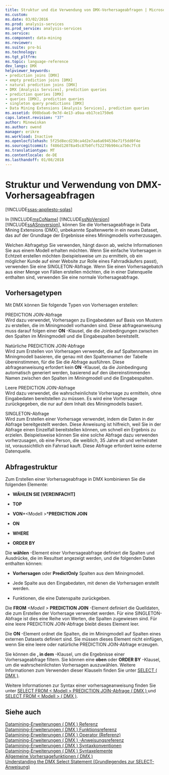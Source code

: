 ```yaml
---
title: Struktur und die Verwendung von DMX-Vorhersageabfragen | Microsoft Docs
ms.custom: 
ms.date: 03/02/2016
ms.prod: analysis-services
ms.prod_service: analysis-services
ms.service: 
ms.component: data-mining
ms.reviewer: 
ms.suite: pro-bi
ms.technology: 
ms.tgt_pltfrm: 
ms.topic: language-reference
dev_langs: DMX
helpviewer_keywords:
- prediction joins [DMX]
- empty prediction joins [DMX]
- natural prediction joins [DMX]
- DMX [Analysis Services], prediction queries
- prediction queries [DMX]
- queries [DMX], prediction queries
- singleton query predictions [DMX]
- Data Mining Extensions [Analysis Services], prediction queries
ms.assetid: 098bdaa6-9e7d-4e13-a9aa-eb17ce1750e6
caps.latest.revision: "37"
author: Minewiskan
ms.author: owend
manager: erikre
ms.workload: Inactive
ms.openlocfilehash: 5f25d8ecd230ca4d2e7aa6a694536e71f5dd0f4e
ms.sourcegitcommit: f486d12078a45c87b0fcf52270b904ca7b0c7fc8
ms.translationtype: MT
ms.contentlocale: de-DE
ms.lasthandoff: 01/08/2018
---
```

# <a name="structure-and-usage-of-dmx-prediction-queries"></a>Struktur und Verwendung von DMX-Vorhersageabfragen
[!INCLUDE[ssas-appliesto-sqlas](../includes/ssas-appliesto-sqlas.md)]

  In [!INCLUDE[msCoName](../includes/msconame-md.md)] [!INCLUDE[ssNoVersion](../includes/ssnoversion-md.md)] [!INCLUDE[ssASnoversion](../includes/ssasnoversion-md.md)], können Sie die Vorhersageabfrage in Data Mining Extensions (DMX), unbekannte Spaltenwerte in ein neues Dataset, das auf der Grundlage der Ergebnisse eines Miningmodells vorherzusagen.  
  
 Welchen Abfragetyp Sie verwenden, hängt davon ab, welche Informationen Sie aus einem Modell erhalten möchten. Wenn Sie einfache Vorhersagen in Echtzeit erstellen möchten (beispielsweise um zu ermitteln, ob ein möglicher Kunde auf einer Website zur Rolle eines Fahrradkäufers passt), verwenden Sie eine SINGLETON-Abfrage. Wenn Sie einen Vorhersagebatch aus einer Menge von Fällen erstellen möchten, die in einer Datenquelle enthalten sind, verwenden Sie eine normale Vorhersageabfrage.  
  
## <a name="prediction-types"></a>Vorhersagetypen  
 Mit DMX können Sie folgende Typen von Vorhersagen erstellen:  
  
 PREDICTION JOIN-Abfrage  
 Wird dazu verwendet, Vorhersagen zu Eingabedaten auf Basis von Mustern zu erstellen, die im Miningmodell vorhanden sind. Diese abfrageanweisung muss darauf folgen einer **ON** -Klausel, die die Joinbedingungen zwischen den Spalten im Miningmodell und die Eingabespalten bereitstellt.  
  
 Natürliche PREDICTION JOIN-Abfrage  
 Wird zum Erstellen von Vorhersagen verwendet, die auf Spaltennamen im Miningmodell basieren, die genau mit den Spaltennamen der Tabelle übereinstimmen, für die Sie die Abfrage ausführen. Diese abfrageanweisung erfordert kein **ON** -Klausel, da die Joinbedingung automatisch generiert werden, basierend auf den übereinstimmenden Namen zwischen den Spalten im Miningmodell und die Eingabespalten.  
  
 Leere PREDICTION JOIN-Abfrage  
 Wird dazu verwendet, die wahrscheinlichste Vorhersage zu ermitteln, ohne Eingabedaten bereitstellen zu müssen. Es wird eine Vorhersage zurückgegeben, die nur auf dem Inhalt des Miningmodells basiert.  
  
 SINGLETON-Abfrage  
 Wird zum Erstellen einer Vorhersage verwendet, indem die Daten in der Abfrage bereitgestellt werden. Diese Anweisung ist hilfreich, weil Sie in der Abfrage einen Einzelfall bereitstellen können, um schnell ein Ergebnis zu erzielen. Beispielsweise können Sie eine solche Abfrage dazu verwenden vorherzusagen, ob eine Person, die weiblich, 35 Jahre alt und verheiratet ist, voraussichtlich ein Fahrrad kauft. Diese Abfrage erfordert keine externe Datenquelle.  
  
## <a name="query-structure"></a>Abfragestruktur  
 Zum Erstellen einer Vorhersageabfrage in DMX kombinieren Sie die folgenden Elemente:  
  
-   **WÄHLEN SIE [VEREINFACHT]**  
  
-   **TOP**  
  
-   **VON***\<Modell >***PREDICTION JOIN**   
  
-   **ON**  
  
-   **WHERE**  
  
-   **ORDER BY**  
  
 Die **wählen** -Element einer Vorhersageabfrage definiert die Spalten und Ausdrücke, die im Resultset angezeigt werden, und die folgenden Daten enthalten können:  
  
-   **Vorhersagen** oder **PredictOnly** Spalten aus dem Miningmodell.  
  
-   Jede Spalte aus den Eingabedaten, mit denen die Vorhersagen erstellt werden.  
  
-   Funktionen, die eine Datenspalte zurückgeben.  
  
 Die **FROM**  *\<Modell >* **PREDICTION JOIN** -Element definiert die Quelldaten, die zum Erstellen der Vorhersage verwendet werden. Für eine SINGLETON-Abfrage ist dies eine Reihe von Werten, die Spalten zugewiesen sind. Für eine leere PREDICTION JOIN-Abfrage bleibt dieses Element leer.  
  
 Die **ON** -Element ordnet die Spalten, die im Miningmodell auf Spalten eines externen Datasets definiert sind. Sie müssen dieses Element nicht einfügen, wenn Sie eine leere oder natürliche PREDICTION JOIN-Abfrage erzeugen.  
  
 Sie können die **, in dem** -Klausel, um die Ergebnisse einer Vorhersageabfrage filtern. Sie können eine **oben** oder **ORDER BY** -Klausel, um die wahrscheinlichsten Vorhersagen auszuwählen. Weitere Informationen zum Verwenden dieser Klauseln finden Sie unter [SELECT &#40; DMX &#41;](../dmx/select-dmx.md).  
  
 Weitere Informationen zur Syntax einer vorhersageanweisung finden Sie unter [SELECT FROM &#60; Modell &#62; PREDICTION JOIN-Abfrage &#40; DMX &#41; ](../dmx/select-from-model-prediction-join-dmx.md) und [SELECT FROM &#60; Modell &#62; &#40; DMX &#41;](../dmx/select-from-model-dmx.md).  
  
## <a name="see-also"></a>Siehe auch  
 [Datamining-Erweiterungen &#40; DMX &#41; Referenz](../dmx/data-mining-extensions-dmx-reference.md)   
 [Datamining-Erweiterungen &#40; DMX &#41; Funktionsreferenz](../dmx/data-mining-extensions-dmx-function-reference.md)   
 [Datamining-Erweiterungen &#40; DMX &#41; Operator (Referenz)](../dmx/data-mining-extensions-dmx-operator-reference.md)   
 [Datamining-Erweiterungen &#40; DMX &#41; -Anweisungsreferenz](../dmx/data-mining-extensions-dmx-statements.md)   
 [Datamining-Erweiterungen &#40; DMX &#41; Syntaxkonventionen](../dmx/data-mining-extensions-dmx-syntax-conventions.md)   
 [Datamining-Erweiterungen &#40; DMX &#41; Syntaxelemente](../dmx/data-mining-extensions-dmx-syntax-elements.md)   
 [Allgemeine Vorhersagefunktionen &#40; DMX &#41;](../dmx/general-prediction-functions-dmx.md)   
 [Understanding the DMX Select Statement (Grundlegendes zur SELECT-Anweisung)](../dmx/understanding-the-dmx-select-statement.md)  
  
  
